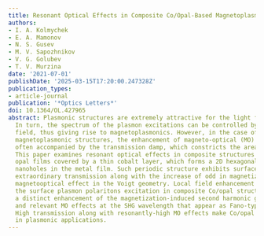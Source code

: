 ```yaml
---
title: Resonant Optical Effects in Composite Co/Opal-Based Magnetoplasmonic Structures
authors:
- I. A. Kolmychek
- E. A. Mamonov
- N. S. Gusev
- M. V. Sapozhnikov
- V. G. Golubev
- T. V. Murzina
date: '2021-07-01'
publishDate: '2025-03-15T17:20:00.247328Z'
publication_types:
- article-journal
publication: '*Optics Letters*'
doi: 10.1364/OL.427965
abstract: Plasmonic structures are extremely attractive for the light flow manipulation.
  In turn, the spectrum of the plasmon excitations can be controlled by external magnetic
  field, thus giving rise to magnetoplasmonics. However, in the case of traditional
  magnetoplasmonic structures, the enhancement of magneto-optical (MO) effects is
  often accompanied by the transmission damp, which constricts the area of their applications.
  This paper examines resonant optical effects in composite structures based on artificial
  opal films covered by a thin cobalt layer, which forms a 2D hexagonal lattice of
  nanoholes in the metal film. Such periodic structure exhibits surface plasmon polariton-assisted
  extraordinary transmission along with the increase of odd in magnetization intensity
  magnetooptical effect in the Voigt geometry. Local field enhancement accompanying
  the surface plasmon polaritons excitation in composite Co/opal structure provides
  a distinct enhancement of the magnetization-induced second harmonic generation (SHG)
  and relevant MO effects at the SHG wavelength that appear as Fano-type resonances.
  High transmission along with resonantly-high MO effects make Co/opal films promising
  in plasmonic applications.
---
```


